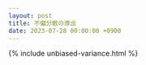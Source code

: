 ```yaml
---
layout: post
title: 不偏分散の導出
date: 2023-07-28 00:00:00 +0900
---
```


{% include unbiased-variance.html %}
